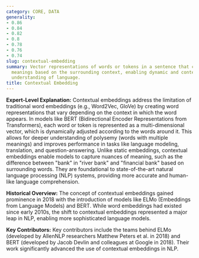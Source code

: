 ```yaml
---
category: CORE, DATA
generality:
- 0.86
- 0.84
- 0.82
- 0.8
- 0.78
- 0.76
- 0.74
slug: contextual-embedding
summary: Vector representations of words or tokens in a sentence that capture their
  meanings based on the surrounding context, enabling dynamic and context-sensitive
  understanding of language.
title: Contextual Embedding
---
```


**Expert-Level Explanation:** Contextual embeddings address the limitation of traditional word embeddings (e.g., Word2Vec, GloVe) by creating word representations that vary depending on the context in which the word appears. In models like BERT (Bidirectional Encoder Representations from Transformers), each word or token is represented as a multi-dimensional vector, which is dynamically adjusted according to the words around it. This allows for deeper understanding of polysemy (words with multiple meanings) and improves performance in tasks like language modeling, translation, and question-answering. Unlike static embeddings, contextual embeddings enable models to capture nuances of meaning, such as the difference between "bank" in "river bank" and "financial bank" based on surrounding words. They are foundational to state-of-the-art natural language processing (NLP) systems, providing more accurate and human-like language comprehension.

**Historical Overview:** The concept of contextual embeddings gained prominence in 2018 with the introduction of models like ELMo (Embeddings from Language Models) and BERT. While word embeddings had existed since early 2010s, the shift to contextual embeddings represented a major leap in NLP, enabling more sophisticated language models.

**Key Contributors:** Key contributors include the teams behind ELMo (developed by AllenNLP researchers Matthew Peters et al. in 2018) and BERT (developed by Jacob Devlin and colleagues at Google in 2018). Their work significantly advanced the use of contextual embeddings in NLP.